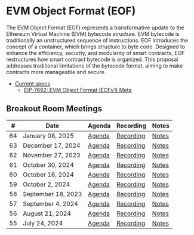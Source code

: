# EVM Object Format (EOF)

The EVM Object Format (EOF) represents a transformative update to the Ethereum Virtual Machine (EVM) bytecode structure. EVM bytecode is traditionally an unstructured sequence of instructions. EOF introduces the concept of a container, which brings structure to byte code. Designed to enhance the efficiency, security, and modularity of smart contracts, EOF restructures how smart contract bytecode is organized. This proposal addresses traditional limitations of the bytecode format, aiming to make contracts more manageable and secure.
- [Current specs](https://github.com/ipsilon/eof/blob/main/spec/eof.md)
    - [EIP-7692: EVM Object Format (EOFv1) Meta](https://eips.ethereum.org/EIPS/eip-7692)

## Breakout Room Meetings

| # | Date | Agenda | Recording | Notes |
| -- | --| -- | -- | -- |
| 64 |January 08, 2025| [Agenda](https://github.com/ethereum/pm/issues/1217) | [Recording](https://youtu.be/cBKdFSC1VA8) | [Notes](./Meeting%2064.md) |
| 63 |December 17, 2024| [Agenda](https://github.com/ethereum/pm/issues/1205) | [Recording](https://youtu.be/2Z5YPfOnb74) | [Notes](./Meeting%2063.md) |
| 62 |November 27, 2023| [Agenda](https://github.com/ethereum/pm/issues/1192) | [Recording](https://youtu.be/yzYUWpa-1QM) | [Notes](./Meeting%2062.md) |
| 61 |October 30, 2024| [Agenda](https://github.com/ethereum/pm/issues/1184) | [Recording](https://youtu.be/kBQoRdBg4Vg) | [Notes](./Meeting%2061.md) |
| 60 |October 16, 2024| [Agenda](https://github.com/ethereum/pm/issues/1167) | [Recording](https://youtu.be/FLtlemN2W8w) | [Notes](./Meeting%2060.md) |
| 59 |October 2, 2024| [Agenda](https://github.com/ethereum/pm/issues/1162) | [Recording](https://youtu.be/TjZv8DMZka4) | [Notes](./Meeting%2059.md) |
| 58 |September 18, 2023| [Agenda](https://github.com/ethereum/pm/issues/1146) | [Recording](https://youtu.be/MSuxLswMkXA) | [Notes](./Meeting%2058.md) |
| 57 |September 4, 2024| [Agenda](https://github.com/ethereum/pm/issues/1138) | [Recording](https://youtu.be/7wFucExQb7U) | [Notes](./Meeting%2057.md) |
| 56 |August 21, 2024| [Agenda](https://github.com/ethereum/pm/issues/1128) | [Recording](https://www.youtube.com/watch?v=03Dkfpvw4Pc) | [Notes](./Meeting%2056.md) |
| 55 |July 24, 2024| [Agenda](https://github.com/ethereum/pm/issues/1115) | [Recording](https://youtu.be/OaNJOoaeNNY) | [Notes](./Meeting%2055.md) |


